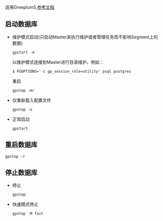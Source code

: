 适用Greeplum5,[参考文档](https://gp-docs-cn.github.io/docs/admin_guide/managing/startstop.html)

## 启动数据库

- 维护模式启动(只启动Master来执行维护或者管理任务而不影响Segment上的数据)

  ```
  gpstart -m
  ```

  以维护模式连接到Master进行目录维护。例如：

  ```
  $ PGOPTIONS='-c gp_session_role=utility' psql postgres
  ```

  重启

  ```
  gpstop -mr
  ```

- 仅重新载入配置文件

  ```
  gpstop -u
  ```

- 正常启动

  ```
  gpstart
  ```



## 重启数据库

```
gpstop -r
```



## 停止数据库

- 停止

  ```
  gpstop
  ```

- 快速模式停止

  ```
  gpstop -M fast
  ```

  